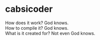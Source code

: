 # cabsicoder
How does it work? God knows.<br>
How to compile it? God knows.<br>
What is it created for? Not even God knows.

